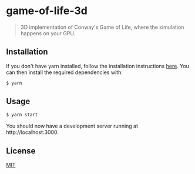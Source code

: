 # game-of-life-3d
> 3D implementation of Conway's Game of Life, where the simulation happens on your GPU.

## Installation

If you don't have yarn installed, follow the installation instructions
[here](https://yarnpkg.com/en/docs/install).
You can then install the required dependencies with:

```bash
$ yarn
```

## Usage

```bash
$ yarn start
```
You should now have a development server running at http://localhost:3000.

## License
[MIT](/LICENSE)

